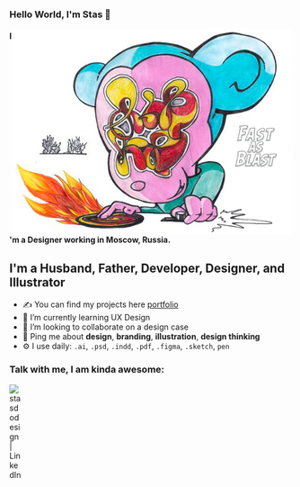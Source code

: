 ### Hello World, I'm Stas  👋

<img align="right" alt="JPG" src="https://github.com/stasdodesign/stasdodesign/blob/main/fast-as-blast.png?raw=true" width="500"  />

#### I'm a Designer working in Moscow, Russia.


## I'm a Husband, Father, Developer, Designer, and Illustrator
- ✍ You can find my projects here [portfolio]
- 🌱 I’m currently learning UX Design
- 👯 I’m looking to collaborate on a design case
- 💬 Ping me about **design**, **branding**, **illustration**, **design thinking**
- ⚙️ I use daily: `.ai`, `.psd`, `.indd`, `.pdf`, `.figma`, `.sketch`, `pen` 


### Talk with me, I am kinda awesome:
[<img align="left" alt="stasdodesign | LinkedIn" width="22px" src="https://cdn.jsdelivr.net/npm/simple-icons@v3/icons/linkedin.svg" />][linkedin]

[linkedin]: https://www.linkedin.com/in/stasdodesign/
[portfolio]: https://www.behance.net/stasdodesign
